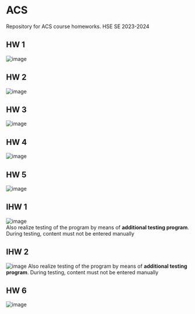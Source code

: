 # ACS
Repository for ACS course homeworks. HSE SE 2023-2024
## HW 1
![image](https://github.com/VictorFBI/ACS/assets/124510561/e4a757c2-46ed-469e-8e24-9328b37dd3e5)
## HW 2
![image](https://github.com/VictorFBI/ACS/assets/124510561/60e6347d-7231-42c9-8e82-ccd9843bfa2b)
## HW 3
![image](https://github.com/VictorFBI/ACS/assets/124510561/9fb24667-8a3d-4c92-ab85-19df38cf7af6)
## HW 4
![image](https://github.com/VictorFBI/ACS/assets/124510561/1f4c9a29-380f-4a2e-bd2d-0e5c3a386803)
## HW 5
![image](https://github.com/VictorFBI/ACS/assets/124510561/e5f2e6b4-4404-4c86-8e84-27a426fa5f5f)
## IHW 1
![image](https://github.com/VictorFBI/ACS/assets/124510561/a42b722e-4a3a-4625-bef2-18cb26578f8a)  
Also realize testing of the program by means of **additional testing program**. During testing, content must not be entered manually
## IHW 2
![image](https://github.com/VictorFBI/ACS/assets/124510561/2ae1bef6-47a5-4958-bd0c-e95aec1d5752)
Also realize testing of the program by means of **additional testing program**. During testing, content must not be entered manually
## HW 6
![image](https://github.com/VictorFBI/ACS/assets/124510561/ad0520a9-7096-470e-baf1-e5c35ccc6c31)



